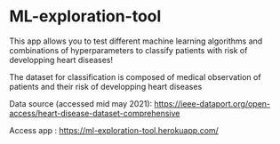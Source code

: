# ML-exploration-tool

This app allows you to test different machine learning algorithms and combinations of hyperparameters to classify patients with risk of developping heart diseases!

The dataset for classification is composed of medical observation of patients and their risk of developping heart diseases

Data source (accessed mid may 2021): https://ieee-dataport.org/open-access/heart-disease-dataset-comprehensive

Access app : https://ml-exploration-tool.herokuapp.com/
               
